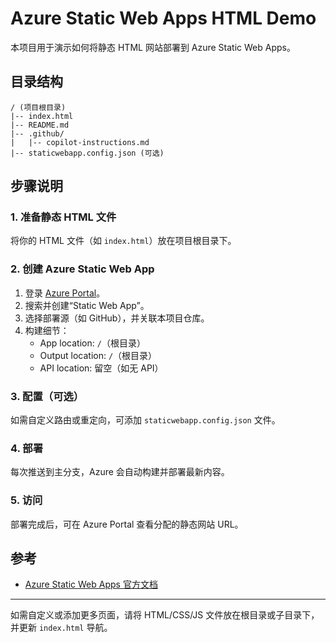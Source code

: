# Azure Static Web Apps HTML Demo

本项目用于演示如何将静态 HTML 网站部署到 Azure Static Web Apps。

## 目录结构

```
/ (项目根目录)
|-- index.html
|-- README.md
|-- .github/
|   |-- copilot-instructions.md
|-- staticwebapp.config.json (可选)
```

## 步骤说明

### 1. 准备静态 HTML 文件

将你的 HTML 文件（如 `index.html`）放在项目根目录下。

### 2. 创建 Azure Static Web App

1. 登录 [Azure Portal](https://portal.azure.com)。
2. 搜索并创建“Static Web App”。
3. 选择部署源（如 GitHub），并关联本项目仓库。
4. 构建细节：
   - App location: `/`（根目录）
   - Output location: `/`（根目录）
   - API location: 留空（如无 API）

### 3. 配置（可选）

如需自定义路由或重定向，可添加 `staticwebapp.config.json` 文件。

### 4. 部署

每次推送到主分支，Azure 会自动构建并部署最新内容。

### 5. 访问

部署完成后，可在 Azure Portal 查看分配的静态网站 URL。

## 参考
- [Azure Static Web Apps 官方文档](https://learn.microsoft.com/azure/static-web-apps/)

---

如需自定义或添加更多页面，请将 HTML/CSS/JS 文件放在根目录或子目录下，并更新 `index.html` 导航。